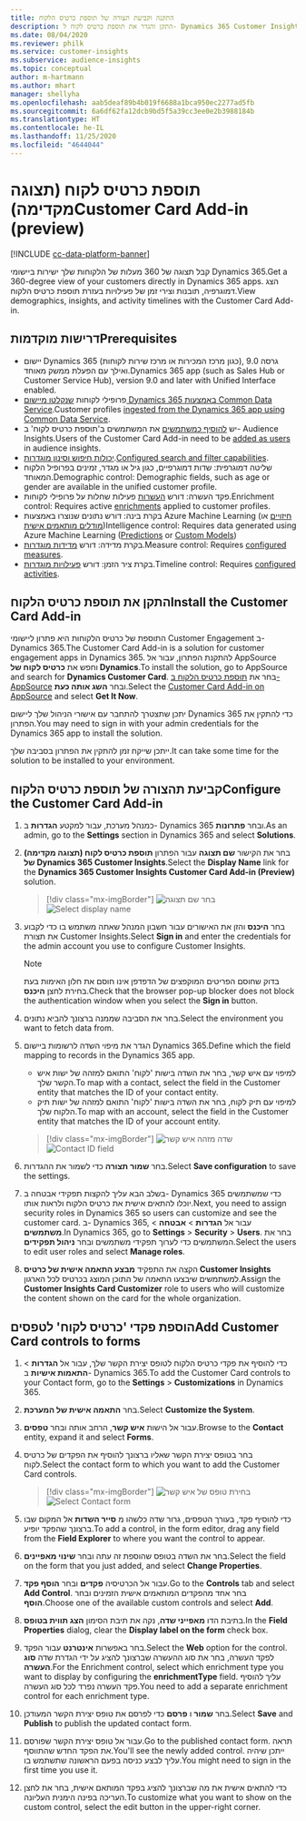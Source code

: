 ```yaml
---
title: התקנה וקביעת תצורה של תוספת כרטיס הלקוח
description: התקן והגדר את תוספת כרטיס לקוח ל- Dynamics 365 Customer Insights.
ms.date: 08/04/2020
ms.reviewer: philk
ms.service: customer-insights
ms.subservice: audience-insights
ms.topic: conceptual
author: m-hartmann
ms.author: mhart
manager: shellyha
ms.openlocfilehash: aab5deaf89b4b019f6688a1bca950ec2277ad5fb
ms.sourcegitcommit: 6a6df62fa12dcb9bd5f5a39cc3ee0e2b3988184b
ms.translationtype: HT
ms.contentlocale: he-IL
ms.lasthandoff: 11/25/2020
ms.locfileid: "4644044"
---
```

# <a name="customer-card-add-in-preview"></a><span data-ttu-id="17032-103">תוספת כרטיס לקוח (תצוגה מקדימה)</span><span class="sxs-lookup"><span data-stu-id="17032-103">Customer Card Add-in (preview)</span></span>

[!INCLUDE [cc-data-platform-banner](../includes/cc-data-platform-banner.md)]

<span data-ttu-id="17032-104">קבל תצוגה של 360 מעלות של הלקוחות שלך ישירות ביישומי Dynamics 365.</span><span class="sxs-lookup"><span data-stu-id="17032-104">Get a 360-degree view of your customers directly in Dynamics 365 apps.</span></span> <span data-ttu-id="17032-105">הצג דמוגרפיה, תובנות וצירי זמן של פעילויות בעזרת תוספת כרטיס הלקוח.</span><span class="sxs-lookup"><span data-stu-id="17032-105">View demographics, insights, and activity timelines with the Customer Card Add-in.</span></span>

## <a name="prerequisites"></a><span data-ttu-id="17032-106">דרישות מוקדמות</span><span class="sxs-lookup"><span data-stu-id="17032-106">Prerequisites</span></span>

- <span data-ttu-id="17032-107">יישום Dynamics 365 (כגון מרכז המכירות או מרכז שירות לקוחות), גרסה 9.0 ואילך עם הפעלת ממשק מאוחד.</span><span class="sxs-lookup"><span data-stu-id="17032-107">Dynamics 365 app (such as Sales Hub or Customer Service Hub), version 9.0 and later with Unified Interface enabled.</span></span>
- <span data-ttu-id="17032-108">פרופילי לקוחות [שנקלטו מיישום Dynamics 365 באמצעות Common Data Service](connect-power-query.md).</span><span class="sxs-lookup"><span data-stu-id="17032-108">Customer profiles [ingested from the Dynamics 365 app using Common Data Service](connect-power-query.md).</span></span>
- <span data-ttu-id="17032-109">יש [להוסיף כמשתמשים](permissions.md) את המשתמשים ב'תוספת כרטיס לקוח' ב- Audience Insights.</span><span class="sxs-lookup"><span data-stu-id="17032-109">Users of the Customer Card Add-in need to be [added as users](permissions.md) in audience insights.</span></span>
- <span data-ttu-id="17032-110">[יכולות חיפוש וסינון מוגדרות](search-filter-index.md).</span><span class="sxs-lookup"><span data-stu-id="17032-110">[Configured search and filter capabilities](search-filter-index.md).</span></span>
- <span data-ttu-id="17032-111">שליטה דמוגרפית: שדות דמוגרפיים, כגון גיל או מגדר, זמינים בפרופיל הלקוח המאוחד.</span><span class="sxs-lookup"><span data-stu-id="17032-111">Demographic control: Demographic fields, such as age or gender are available in the unified customer profile.</span></span>
- <span data-ttu-id="17032-112">פקד העשרה: דורש [העשרות](enrichment-hub.md) פעילות שחלות על פרופילי לקוחות.</span><span class="sxs-lookup"><span data-stu-id="17032-112">Enrichment control: Requires active [enrichments](enrichment-hub.md) applied to customer profiles.</span></span>
- <span data-ttu-id="17032-113">בקרת בינה: דורש נתונים שנוצרו באמצעות Azure Machine Learning ([חיזויים](predictions.md) או [מודלים מותאמים אישית](custom-models.md))</span><span class="sxs-lookup"><span data-stu-id="17032-113">Intelligence control: Requires data generated using Azure Machine Learning ([Predictions](predictions.md) or [Custom Models](custom-models.md))</span></span>
- <span data-ttu-id="17032-114">בקרת מדידה: דורש [מדידות מוגדרות](measures.md).</span><span class="sxs-lookup"><span data-stu-id="17032-114">Measure control: Requires [configured measures](measures.md).</span></span>
- <span data-ttu-id="17032-115">בקרת ציר הזמן: דורש [פעילויות מוגדרות](activities.md).</span><span class="sxs-lookup"><span data-stu-id="17032-115">Timeline control: Requires [configured activities](activities.md).</span></span>

## <a name="install-the-customer-card-add-in"></a><span data-ttu-id="17032-116">התקן את תוספת כרטיס הלקוח</span><span class="sxs-lookup"><span data-stu-id="17032-116">Install the Customer Card Add-in</span></span>

<span data-ttu-id="17032-117">התוספת של כרטיס הלקוחות היא פתרון ליישומי Customer Engagement ב- Dynamics 365.</span><span class="sxs-lookup"><span data-stu-id="17032-117">The Customer Card Add-in is a solution for customer engagement apps in Dynamics 365.</span></span> <span data-ttu-id="17032-118">להתקנת הפתרון, עבור אל AppSource וחפש את **כרטיס לקוח של Dynamics**.</span><span class="sxs-lookup"><span data-stu-id="17032-118">To install the solution, go to AppSource and search for **Dynamics Customer Card**.</span></span> <span data-ttu-id="17032-119">בחר את [תוספת כרטיס הלקוח ב- AppSource](https://appsource.microsoft.com/product/dynamics-365/mscrm.dynamics_365_customer_insights_customer_card_addin?tab=Overview) ובחר **השג אותה כעת**.</span><span class="sxs-lookup"><span data-stu-id="17032-119">Select the [Customer Card Add-in on AppSource](https://appsource.microsoft.com/product/dynamics-365/mscrm.dynamics_365_customer_insights_customer_card_addin?tab=Overview) and select **Get It Now**.</span></span>

<span data-ttu-id="17032-120">יתכן שתצטרך להתחבר עם אישורי הניהול שלך ליישום Dynamics 365 כדי להתקין את הפתרון.</span><span class="sxs-lookup"><span data-stu-id="17032-120">You may need to sign in with your admin credentials for the Dynamics 365 app to install the solution.</span></span>

<span data-ttu-id="17032-121">ייתכן שייקח זמן להתקין את הפתרון בסביבה שלך.</span><span class="sxs-lookup"><span data-stu-id="17032-121">It can take some time for the solution to be installed to your environment.</span></span>

## <a name="configure-the-customer-card-add-in"></a><span data-ttu-id="17032-122">קביעת תהצורה של תוספת כרטיס הלקוח</span><span class="sxs-lookup"><span data-stu-id="17032-122">Configure the Customer Card Add-in</span></span>

1. <span data-ttu-id="17032-123">כמנהל מערכת, עבור למקטע **הגדרות** ב- Dynamics 365 ובחר **פתרונות**.</span><span class="sxs-lookup"><span data-stu-id="17032-123">As an admin, go to the **Settings** section in Dynamics 365 and select **Solutions**.</span></span>

1. <span data-ttu-id="17032-124">בחר את הקישור **שם תצוגה** עבור הפתרון **תוספת כרטיס לקוח (תצוגה מקדימה) של Dynamics 365 Customer Insights**.</span><span class="sxs-lookup"><span data-stu-id="17032-124">Select the **Display Name** link for the **Dynamics 365 Customer Insights Customer Card Add-in (Preview)** solution.</span></span>

   > [!div class="mx-imgBorder"]
   > <span data-ttu-id="17032-125">![‏‏בחר שם תצוגה](media/select-display-name.png "‏‏בחר שם תצוגה")</span><span class="sxs-lookup"><span data-stu-id="17032-125">![Select display name](media/select-display-name.png "Select display name")</span></span>

1. <span data-ttu-id="17032-126">בחר **היכנס** והזן את האישורים עבור חשבון המנהל שאתה משתמש בו כדי לקבוע את תצורת Customer Insights.</span><span class="sxs-lookup"><span data-stu-id="17032-126">Select **Sign in** and enter the credentials for the admin account you use to configure Customer Insights.</span></span>

   > [!NOTE]
   > <span data-ttu-id="17032-127">בדוק שחוסם הפריטים המוקפצים של הדפדפן אינו חוסם את חלון האימות בעת בחירת לחצן **היכנס**.</span><span class="sxs-lookup"><span data-stu-id="17032-127">Check that the browser pop-up blocker does not block the authentication window when you select the **Sign in** button.</span></span>

1. <span data-ttu-id="17032-128">בחר את הסביבה שממנה ברצונך להביא נתונים.</span><span class="sxs-lookup"><span data-stu-id="17032-128">Select the environment you want to fetch data from.</span></span>

1. <span data-ttu-id="17032-129">הגדר את מיפוי השדה לרשומות ביישום Dynamics 365.</span><span class="sxs-lookup"><span data-stu-id="17032-129">Define which the field mapping to records in the Dynamics 365 app.</span></span>
   - <span data-ttu-id="17032-130">למיפוי עם איש קשר, בחר את השדה בישות 'לקוח' התואם למזהה של ישות איש הקשר שלך.</span><span class="sxs-lookup"><span data-stu-id="17032-130">To map with a contact, select the field in the Customer entity that matches the ID of your contact entity.</span></span>
   - <span data-ttu-id="17032-131">למיפוי עם תיק לקוח, בחר את השדה בישות 'לקוח' התואם למזהה של ישות תיק הלקוח שלך.</span><span class="sxs-lookup"><span data-stu-id="17032-131">To map with an account, select the field in the Customer entity that matches the ID of your account entity.</span></span>

   > [!div class="mx-imgBorder"]
   > <span data-ttu-id="17032-132">![שדה מזהה איש קשר](media/contact-id-field.png "שדה מזהה איש קשר")</span><span class="sxs-lookup"><span data-stu-id="17032-132">![Contact ID field](media/contact-id-field.png "Contact ID field")</span></span>

1. <span data-ttu-id="17032-133">בחר **שמור תצורה** כדי לשמור את ההגדרות.</span><span class="sxs-lookup"><span data-stu-id="17032-133">Select **Save configuration** to save the settings.</span></span>

1. <span data-ttu-id="17032-134">בשלב הבא עליך להקצות תפקידי אבטחה ב- Dynamics 365 כדי שמשתמשים יוכלו להתאים אישית את כרטיס הלקוח ולראות אותו.</span><span class="sxs-lookup"><span data-stu-id="17032-134">Next, you need to assign security roles in Dynamics 365 so users can customize and see the customer card.</span></span> <span data-ttu-id="17032-135">ב- Dynamics 365, עבור אל **הגדרות** > **אבטחה** > **משתמשים**.</span><span class="sxs-lookup"><span data-stu-id="17032-135">In Dynamics 365, go to **Settings** > **Security** > **Users**.</span></span> <span data-ttu-id="17032-136">בחר את המשתמשים כדי לערוך תפקידי משתמשים ובחר **ניהול תפקידים**.</span><span class="sxs-lookup"><span data-stu-id="17032-136">Select the users to edit user roles and select **Manage roles**.</span></span>

1. <span data-ttu-id="17032-137">הקצה את התפקיד **מבצע התאמה אישית של כרטיס Customer Insights** למשתמשים שיבצעו התאמה של התוכן המוצג בכרטיס לכל הארגון.</span><span class="sxs-lookup"><span data-stu-id="17032-137">Assign the **Customer Insights Card Customizer** role to users who will customize the content shown on the card for the whole organization.</span></span>

## <a name="add-customer-card-controls-to-forms"></a><span data-ttu-id="17032-138">הוספת פקדי 'כרטיס לקוח' לטפסים</span><span class="sxs-lookup"><span data-stu-id="17032-138">Add Customer Card controls to forms</span></span>
  
1. <span data-ttu-id="17032-139">כדי להוסיף את פקדי כרטיס הלקוח לטופס יצירת הקשר שלך, עבור אל **הגדרות** > **התאמות אישיות** ב- Dynamics 365.</span><span class="sxs-lookup"><span data-stu-id="17032-139">To add the Customer Card controls to your Contact form, go to the **Settings** > **Customizations** in Dynamics 365.</span></span>

1. <span data-ttu-id="17032-140">בחר **התאמה אישית של המערכת**.</span><span class="sxs-lookup"><span data-stu-id="17032-140">Select **Customize the System**.</span></span>

1. <span data-ttu-id="17032-141">עבור אל הישות **איש קשר**, הרחב אותה ובחר **טפסים**.</span><span class="sxs-lookup"><span data-stu-id="17032-141">Browse to the **Contact** entity, expand it and select **Forms**.</span></span>

1. <span data-ttu-id="17032-142">בחר בטופס יצירת הקשר שאליו ברצונך להוסיף את הפקדים של כרטיס לקוח.</span><span class="sxs-lookup"><span data-stu-id="17032-142">Select the contact form to which you want to add the Customer Card controls.</span></span>

    > [!div class="mx-imgBorder"]
    > <span data-ttu-id="17032-143">![בחירת טופס של איש קשר](media/contact-active-forms.png "בחירת טופס של איש קשר")</span><span class="sxs-lookup"><span data-stu-id="17032-143">![Select Contact form](media/contact-active-forms.png "Select Contact form")</span></span>

1. <span data-ttu-id="17032-144">כדי להוסיף פקד, בעורך הטפסים, גרור שדה כלשהו מ **סייר השדות** אל המקום שבו ברצונך שהפקד יופיע.</span><span class="sxs-lookup"><span data-stu-id="17032-144">To add a control, in the form editor, drag any field from the **Field Explorer** to where you want the control to appear.</span></span>

1. <span data-ttu-id="17032-145">בחר את השדה בטופס שהוספת זה עתה ובחר **שינוי מאפיינים**.</span><span class="sxs-lookup"><span data-stu-id="17032-145">Select the field on the form that you just added, and select **Change Properties**.</span></span>

1. <span data-ttu-id="17032-146">עבור אל הכרטיסיה **פקדים** ובחר **הוסף פקד**.</span><span class="sxs-lookup"><span data-stu-id="17032-146">Go to the **Controls** tab and select **Add Control**.</span></span> <span data-ttu-id="17032-147">בחר אחד מהפקדים המותאמים אישית הזמינים ובחר **הוסף**.</span><span class="sxs-lookup"><span data-stu-id="17032-147">Choose one of the available custom controls and select **Add**.</span></span>

1. <span data-ttu-id="17032-148">בתיבת הדו **מאפייני שדה**, נקה את תיבת הסימון **הצג תווית בטופס**.</span><span class="sxs-lookup"><span data-stu-id="17032-148">In the **Field Properties** dialog, clear the **Display label on the form** check box.</span></span>

1. <span data-ttu-id="17032-149">בחר באפשרות **אינטרנט** עבור הפקד.</span><span class="sxs-lookup"><span data-stu-id="17032-149">Select the **Web** option for the control.</span></span> <span data-ttu-id="17032-150">לפקד העשרה, בחר את סוג ההעשרה שברצונך להציג על ידי הגדרת שדה **סוג העשרה**.</span><span class="sxs-lookup"><span data-stu-id="17032-150">For the Enrichment control, select which enrichment type you want to display by configuring the **enrichmentType** field.</span></span> <span data-ttu-id="17032-151">עליך להוסיף פקד העשרה נפרד לכל סוג העשרה.</span><span class="sxs-lookup"><span data-stu-id="17032-151">You need to add a separate enrichment control for each enrichment type.</span></span>

1. <span data-ttu-id="17032-152">בחר **שמור** ו **פרסם** כדי לפרסם את טופס יצירת הקשר המעודכן.</span><span class="sxs-lookup"><span data-stu-id="17032-152">Select **Save** and **Publish** to publish the updated contact form.</span></span>

1. <span data-ttu-id="17032-153">עבור אל טופס יצירת הקשר שפורסם.</span><span class="sxs-lookup"><span data-stu-id="17032-153">Go to the published contact form.</span></span> <span data-ttu-id="17032-154">תראה את הפקד החדש שהתווסף.</span><span class="sxs-lookup"><span data-stu-id="17032-154">You'll see the newly added control.</span></span> <span data-ttu-id="17032-155">ייתכן שיהיה עליך לבצע כניסה בפעם הראשונה שתשתמש בו.</span><span class="sxs-lookup"><span data-stu-id="17032-155">You might need to sign in the first time you use it.</span></span>

1. <span data-ttu-id="17032-156">כדי להתאים אישית את מה שברצונך להציג בפקד המותאם אישית, בחר את לחצן העריכה בפינה הימנית העליונה.</span><span class="sxs-lookup"><span data-stu-id="17032-156">To customize what you want to show on the custom control, select the edit button in the upper-right corner.</span></span>

